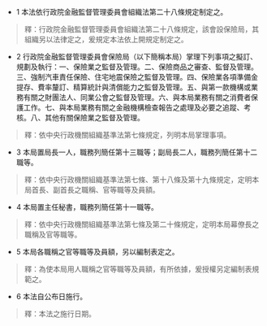 * 1 本法依行政院金融監督管理委員會組織法第二十八條規定制定之。

> 釋：行政院金融監督管理委員會組織法第二十八條規定，該會設保險局，其組織另以法律定之，爰規定本法依上開規定制定之。

* 2 行政院金融監督管理委員會保險局（以下簡稱本局）掌理下列事項之擬訂、規劃及執行：一、保險業之監督及管理。二、保險商品之審查、監督及管理。三、強制汽車責任保險、住宅地震保險之監督及管理。四、保險業各項準備金提存、費率釐訂、精算統計與清償能力之監督及管理。五、與第一款機構或業務有關之財團法人、同業公會之監督及管理。六、與本局業務有關之消費者保護工作。七、與本局業務有關之金融機構檢查報告之處理及必要之追蹤、考核。八、其他有關保險業之監督及管理。

> 釋：依中央行政機關組織基準法第七條規定，列明本局掌理事項。

* 3 本局置局長一人，職務列簡任第十三職等；副局長二人，職務列簡任第十二職等。

> 釋：依中央行政機關組織基準法第七條、第十八條及第十九條規定，定明本局首長、副首長之職稱、官等職等及員額。

* 4 本局置主任秘書，職務列簡任第十一職等。

> 釋：依中央行政機關組織基準法第七條及第二十條規定，定明本局幕僚長之職稱及官等職等。

* 5 本局各職稱之官等職等及員額，另以編制表定之。

> 釋：為使本局用人職稱之官等職等及員額，有所依據，爰授權另定編制表規範之。

* 6 本法自公布日施行。

> 釋：本法之施行日期。

